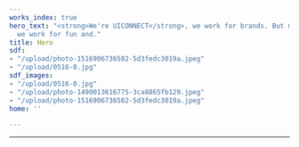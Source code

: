 ```yaml
---
works_index: true
hero_text: "<strong>We're UICONNECT</strong>, we work for brands. But most importantly,
  we work for fun and."
title: Hero
sdf:
- "/upload/photo-1516906736502-5d3fedc3019a.jpeg"
- "/upload/0516-0.jpg"
sdf_images:
- "/upload/0516-0.jpg"
- "/upload/photo-1490013616775-3ca8865fb129.jpeg"
- "/upload/photo-1516906736502-5d3fedc3019a.jpeg"
home: ''

---
```

<Hero :text="$page.frontmatter.hero_text" />

***